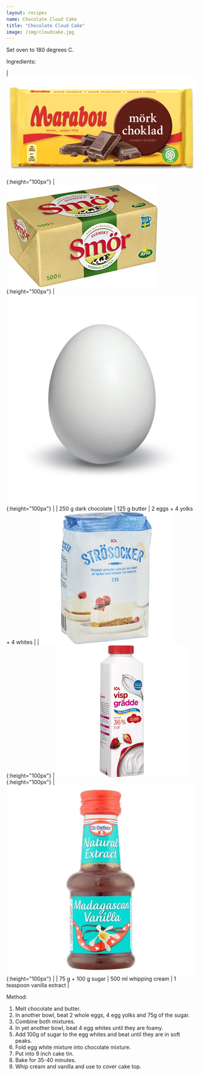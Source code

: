 ```yaml
---
layout: recipes
name: Chocolate Cloud Cake
title: "Chocolate Cloud Cake"
image: /img/cloudcake.jpg
---
```


Set oven to 180 degrees C.

Ingredients:

| ![Dark chocolate](/img/darkchocolate.jpg){:height="100px"} | ![Butter](/img/butter.jpg){:height="100px"} | ![Egg](/img/egg.jpg){:height="100px"} |
| 250 g dark chocolate | 125 g butter | 2 eggs + 4 yolks + 4 whites |
| ![Sugar](/img/sugar.jpg){:height="100px"} | ![Cream](/img/cream.jpg){:height="100px"} | ![Vanilla](/img/vanilla.jpg){:height="100px"} |
| 75 g + 100 g sugar | 500 ml whipping cream | 1 teaspoon vanilla extract |

Method:
1. Melt chocolate and butter.
2. In another bowl, beat 2 whole eggs, 4 egg yolks and 75g of the sugar.
3. Combine both mixtures.
4. In yet another bowl, beat 4 egg whites until they are foamy.
5. Add 100g of sugar to the egg whites and beat until they are in soft peaks.
6. Fold egg white mixture into chocolate mixture.
7. Put into 9 inch cake tin.
8. Bake for 35-40 minutes.
9. Whip cream and vanilla and use to cover cake top.
